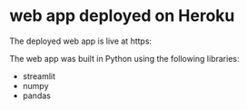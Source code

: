 # web app deployed on Heroku

The deployed web app is live at https:



The web app was built in Python using the following libraries:
* streamlit
* numpy
* pandas
